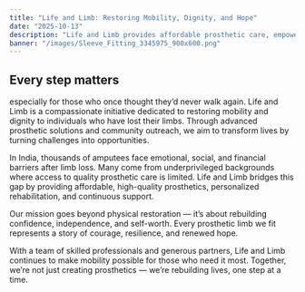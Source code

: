 ```yaml
---
title: "Life and Limb: Restoring Mobility, Dignity, and Hope"
date: "2025-10-13"
description: "Life and Limb provides affordable prosthetic care, empowering amputees across India to regain mobility, confidence, and a new beginning."
banner: "/images/Sleeve_Fitting_3345975_900x600.png"
---
```


## Every step matters 
especially for those who once thought they’d never walk again. Life and Limb is a compassionate initiative dedicated to restoring mobility and dignity to individuals who have lost their limbs. Through advanced prosthetic solutions and community outreach, we aim to transform lives by turning challenges into opportunities.

In India, thousands of amputees face emotional, social, and financial barriers after limb loss. Many come from underprivileged backgrounds where access to quality prosthetic care is limited. Life and Limb bridges this gap by providing affordable, high-quality prosthetics, personalized rehabilitation, and continuous support.

Our mission goes beyond physical restoration — it’s about rebuilding confidence, independence, and self-worth. Every prosthetic limb we fit represents a story of courage, resilience, and renewed hope.

With a team of skilled professionals and generous partners, Life and Limb continues to make mobility possible for those who need it most. Together, we’re not just creating prosthetics — we’re rebuilding lives, one step at a time.